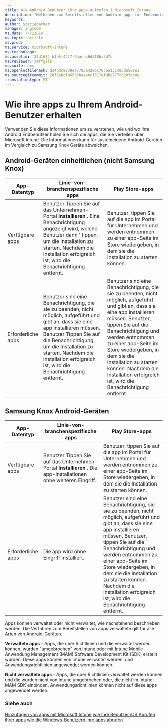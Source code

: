 ```yaml
---
title: Wie Android Benutzer ihre apps aufrufen | Microsoft Intune
description: "Methoden zum Bereitstellen von Android apps für Endbenutzer"
keywords: 
author: Staciebarker
manager: angrobe
ms.date: 7/7/2016
ms.topic: article
ms.prod: 
ms.service: microsoft-intune
ms.technology: 
ms.assetid: f33d1684-b1b5-44f7-9aac-c6d5186a5d7c
ms.reviewer: jeffgilb
ms.suite: ems
ms.openlocfilehash: d34bdc9839ea7785a429bc70cba15cc85da56ee1
ms.sourcegitcommit: 28f2e8cf965a6baaa8cf317af8bc777cd28fac4c
translationtype: MT
---
```

# Wie ihre apps zu Ihrem Android-Benutzer erhalten
Verwenden Sie diese Informationen um zu verstehen, wie und wo Ihre Android Endbenutzer holen Sie sich die apps, die Sie verteilen über Microsoft Intune. Die Informationen kann für systemeigene Android-Geräten im Vergleich zu Samsung Knox Geräte abweichen.

## Android-Geräten einheitlichen (nicht Samsung Knox)

| App-Datentyp | Linie-von-branchenspezifische apps | Play Store-apps  |
| ------------- |-------------| -----|
| Verfügbare apps      | Benutzer Tippen Sie auf das Unternehmen-Portal **Installieren** . Eine Benachrichtigung angezeigt wird, welche Benutzer dann ' tippen, um die Installation zu starten. Nachdem die Installation erfolgreich ist, wird die Benachrichtigung entfernt. | Benutzer, tippen Sie auf die app im Portal für Unternehmen und werden entnommen zu einer app-Seite im Store wiedergeben, in dem sie die Installation zu starten können.|
| Erforderliche apps      | Benutzer sind eine Benachrichtigung, die sie zu beenden, nicht möglich, aufgeführt und gibt an, dass sie eine app installieren müssen. Benutzer Tippen Sie auf die Benachrichtigung, um die Installation zu starten. Nachdem die Installation erfolgreich ist, wird die Benachrichtigung entfernt.    | Benutzer sind eine Benachrichtigung, die sie zu beenden, nicht möglich, aufgeführt und gibt an, dass sie eine app installieren müssen. Benutzer, tippen Sie auf die Benachrichtigung und werden entnommen zu einer app-Seite im Store wiedergeben, in dem sie die Installation zu starten können. Nachdem die Installation erfolgreich ist, wird die Benachrichtigung entfernt. |

## Samsung Knox Android-Geräten

| App-Datentyp | Linie-von-branchenspezifische apps | Play Store-apps  |
| ------------- |-------------| -----|
| Verfügbare apps      | Benutzer Tippen Sie auf das Unternehmen-Portal **Installieren** . Die app-Installationen ohne weiteren Eingriff. | Benutzer, tippen Sie auf die app im Portal für Unternehmen und werden entnommen zu einer app-Seite im Store wiedergeben, in dem sie die Installation zu starten können.|
| Erforderliche apps      | Die app wird ohne Eingriff installiert.    | Benutzer sind eine Benachrichtigung, die sie zu beenden, nicht möglich, aufgeführt und gibt an, dass sie eine app installieren müssen. Benutzer, tippen Sie auf die Benachrichtigung und werden entnommen zu einer app-Seite im Store wiedergeben, in dem sie die Installation zu starten können. Nachdem die Installation erfolgreich ist, wird die Benachrichtigung entfernt. |

Apps können verwaltet oder nicht verwaltet, wie nachstehend beschrieben werden. Die Verfahren zum Bereitstellen von apps verwaltete gilt für alle Arten von Android-Geräten.

**Verwaltete apps** - Apps, die über Richtlinien und die verwaltet werden können, wurden "umgebrochen" von Intune oder mit Intune Mobile Anwendung Management (MAM) Software Development Kit (SDK) erstellt wurden. Diese apps können von Intune verwaltet werden, und Anwendungsrichtlinien angewendet werden können.

**Nicht verwaltete apps** - Apps, die über Richtlinien verwaltet werden können und die wurden nicht von Intune umgebrochen oder, die nicht im Intune MAM SDK einbinden. Anwendungsrichtlinien können nicht auf diese apps angewendet werden.

### Siehe auch
[Hinzufügen von apps mit Microsoft Intune](/intune/deploy-use/add-apps)
[wie Ihre Benutzer iOS Abrufen ihrer apps](how-your-ios-users-get-their-apps.md)
[wie die Windows-Benutzern ihre apps abrufen](how-your-windows-users-get-their-apps.md)
